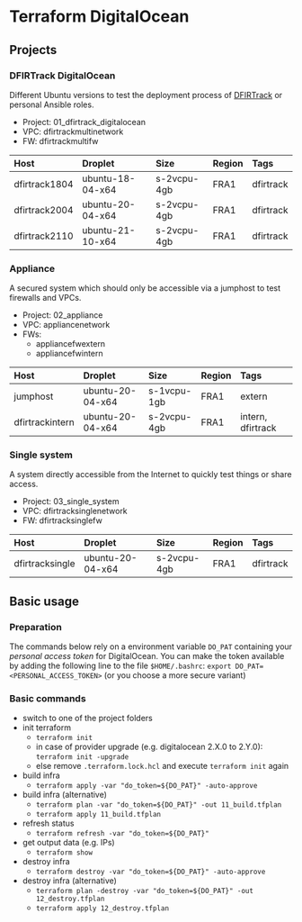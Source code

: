 # Terraform DigitalOcean

## Projects

### DFIRTrack DigitalOcean

Different Ubuntu versions to test the deployment process of [DFIRTrack](https://github.com/dfirtrack/dfirtrack) or personal Ansible roles.

* Project: 01_dfirtrack_digitalocean
* VPC: dfirtrackmultinetwork
* FW: dfirtrackmultifw

| Host          | Droplet           | Size          | Region    | Tags                  |
|:--------------|:------------------|:--------------|:----------|:----------------------|
| dfirtrack1804 | ubuntu-18-04-x64  | s-2vcpu-4gb   | FRA1      | dfirtrack             |
| dfirtrack2004 | ubuntu-20-04-x64  | s-2vcpu-4gb   | FRA1      | dfirtrack             |
| dfirtrack2110 | ubuntu-21-10-x64  | s-2vcpu-4gb   | FRA1      | dfirtrack             |

### Appliance

A secured system which should only be accessible via a jumphost to test firewalls and VPCs.

* Project: 02_appliance
* VPC: appliancenetwork
* FWs:
    * appliancefwextern
    * appliancefwintern

| Host              | Droplet           | Size          | Region    | Tags                  |
|:------------------|:------------------|:--------------|:----------|:----------------------|
| jumphost          | ubuntu-20-04-x64  | s-1vcpu-1gb   | FRA1      | extern                |
| dfirtrackintern   | ubuntu-20-04-x64  | s-2vcpu-4gb   | FRA1      | intern, dfirtrack     |

### Single system

A system directly accessible from the Internet to quickly test things or share access.

* Project: 03_single_system
* VPC: dfirtracksinglenetwork
* FW: dfirtracksinglefw

| Host              | Droplet           | Size          | Region    | Tags                  |
|:------------------|:------------------|:--------------|:----------|:----------------------|
| dfirtracksingle   | ubuntu-20-04-x64  | s-2vcpu-4gb   | FRA1      | dfirtrack             |

## Basic usage

### Preparation

The commands below rely on a environment variable `DO_PAT` containing your _personal access token_ for DigitalOcean. You can make the token available by adding the following line to the file `$HOME/.bashrc`: `export DO_PAT=<PERSONAL_ACCESS_TOKEN>` (or you choose a more secure variant)

### Basic commands

* switch to one of the project folders
* init terraform
    * `terraform init`
    * in case of provider upgrade (e.g. digitalocean 2.X.0 to 2.Y.0): `terraform init -upgrade`
    * else remove `.terraform.lock.hcl` and execute `terraform init` again
* build infra
    * `terraform apply -var "do_token=${DO_PAT}" -auto-approve`
* build infra (alternative)
    * `terraform plan -var "do_token=${DO_PAT}" -out 11_build.tfplan`
    * `terraform apply 11_build.tfplan`
* refresh status
    * `terraform refresh -var "do_token=${DO_PAT}"`
* get output data (e.g. IPs)
    * `terraform show`
* destroy infra
    * `terraform destroy -var "do_token=${DO_PAT}" -auto-approve`
* destroy infra (alternative)
    * `terraform plan -destroy -var "do_token=${DO_PAT}" -out 12_destroy.tfplan`
    * `terraform apply 12_destroy.tfplan`
